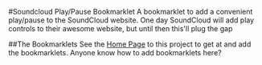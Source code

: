 #Soundcloud Play/Pause Bookmarklet
A bookmarklet to add a convenient play/pause to the SoundCloud website. One day SoundCloud will add play controls to their awesome website, but until then this'll plug the gap

##The Bookmarklets
See the [Home Page](http://www.dave-smith.info/soundcloud-playpause-bookmarklet/1/) to this project to get at and add the bookmarklets. Anyone know how to add bookmarklets here?

